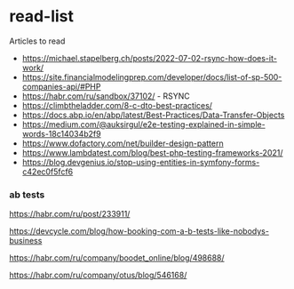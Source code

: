 # read-list
Articles to read

* https://michael.stapelberg.ch/posts/2022-07-02-rsync-how-does-it-work/
* https://site.financialmodelingprep.com/developer/docs/list-of-sp-500-companies-api/#PHP
* https://habr.com/ru/sandbox/37102/  - RSYNC
* https://climbtheladder.com/8-c-dto-best-practices/
* https://docs.abp.io/en/abp/latest/Best-Practices/Data-Transfer-Objects
* https://medium.com/@auksirgul/e2e-testing-explained-in-simple-words-18c14034b2f9
* https://www.dofactory.com/net/builder-design-pattern
* https://www.lambdatest.com/blog/best-php-testing-frameworks-2021/
* https://blog.devgenius.io/stop-using-entities-in-symfony-forms-c42ec0f5fcf6


### ab tests

https://habr.com/ru/post/233911/

https://devcycle.com/blog/how-booking-com-a-b-tests-like-nobodys-business

https://habr.com/ru/company/boodet_online/blog/498688/

https://habr.com/ru/company/otus/blog/546168/
